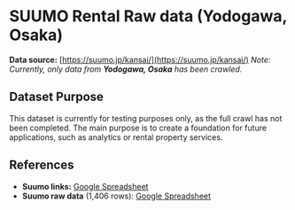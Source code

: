 # SUUMO Rental Raw data (Yodogawa, Osaka)

**Data source:** [https://suumo.jp/kansai/](https://suumo.jp/kansai/)
*Note: Currently, only data from **Yodogawa, Osaka** has been crawled.*

## Dataset Purpose

This dataset is currently for testing purposes only, as the full crawl has not been completed.
The main purpose is to create a foundation for future applications, such as analytics or rental property services.

## References

- **Suumo links:** [Google Spreadsheet](https://docs.google.com/spreadsheets/d/1jadKpKLyb49mqZheAortHSjgAsF5AkVVxA5RDQNEwpw/edit?gid=56882130#gid=56882130)
- **Suumo raw data** (1,406 rows): [Google Spreadsheet](https://docs.google.com/spreadsheets/d/1tWp678hWjrXO7PO9AllQKqBCS1aiFyEbBRi5AURUb54/edit?gid=1122571192#gid=1122571192)
